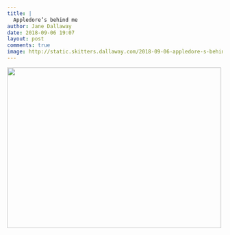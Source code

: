 ```yaml
---
title: |
  Appledore’s behind me
author: Jane Dallaway
date: 2018-09-06 19:07
layout: post
comments: true
image: http://static.skitters.dallaway.com/2018-09-06-appledore-s-behind-me-thumb-1-IMG-6736.JPG
---
```


<div>
        <a href="http://static.skitters.dallaway.com/2018-09-06-appledore-s-behind-me-fullsize-1-IMG-6736.JPG">
          <img src="http://static.skitters.dallaway.com/2018-09-06-appledore-s-behind-me-thumb-1-IMG-6736.JPG" width="500" height="375"/>
        </a>
      </div>


  
      